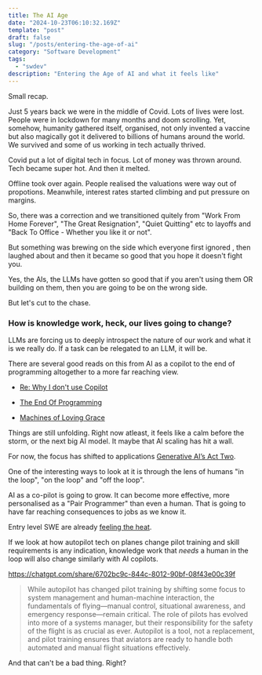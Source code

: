 ```yaml
---
title: The AI Age
date: "2024-10-23T06:10:32.169Z"
template: "post"
draft: false
slug: "/posts/entering-the-age-of-ai"
category: "Software Development"
tags:
  - "swdev"
description: "Entering the Age of AI and what it feels like"
---
```


Small recap.

Just 5 years back we were in the middle of Covid. Lots of lives were lost. People were in lockdown for many months and doom scrolling.
Yet, somehow, humanity gathered itself, organised, not only invented a vaccine but also magically got it delivered to billions of humans around the world. We survived and some of us working in tech actually thrived.

Covid put a lot of digital tech in focus. Lot of money was thrown around. Tech became super hot. And then it melted.

Offline took over again. People realised the valuations were way out of propotions. Meanwhile, interest rates started climbing and put pressure on margins.

So, there was a correction and we transitioned quitely from "Work From Home Forever", "The Great Resignation",  "Quiet Quitting" etc to layoffs and "Back To Office - Whether you like it or not".

But something was brewing on the side which everyone first ignored , then laughed about and then it became so good that you hope it doesn't fight you.

Yes, the AIs, the LLMs have gotten so good that if you aren't using them OR building on them, then you are going to be on the wrong side.

But let's cut to the chase.

### How is knowledge work, heck, our lives going to change?

LLMs are forcing us to deeply introspect the nature of our work and what it is we really do. If a task can be relegated to an LLM, it will be.

There are several good reads on this from AI as a copilot to the end of programming altogether to a more far reaching view.

- [Re: Why I don't use Copilot](https://vivekhaldar.com/articles/re--why-i-don-t-use-copilot/)

- [The End Of Programming](https://cacm.acm.org/opinion/the-end-of-programming/)

- [Machines of Loving Grace](https://darioamodei.com/machines-of-loving-grace)

Things are still unfolding. Right now atleast, it feels like a calm before the storm, or the next big AI model.
It maybe that AI scaling has hit a wall.

For now, the focus has shifted to applications [Generative AI’s Act Two](https://www.sequoiacap.com/article/generative-ai-act-two/).

One of the interesting ways to look at it is through the lens of humans "in the loop", "on the loop"  and "off the loop".

AI as a co-pilot is going to grow. It can become more effective, more personalised as a "Pair Programmer" than even a human.
That is going to have far reaching consequences to jobs as we know it.

Entry level SWE are already [feeling the heat](https://vivekhaldar.com/articles/llms-eat-entry-level-swes/).


If we look at how autopilot tech on planes change pilot training and skill requirements is any indication, knowledge work that *needs* a human in the loop will also change similarly with AI copilots.

https://chatgpt.com/share/6702bc9c-844c-8012-90bf-08f43e00c39f

> While autopilot has changed pilot training by shifting some focus to system management and human-machine interaction, the fundamentals of flying—manual control, situational awareness, and emergency response—remain critical. The role of pilots has evolved into more of a systems manager, but their responsibility for the safety of the flight is as crucial as ever. Autopilot is a tool, not a replacement, and pilot training ensures that aviators are ready to handle both automated and manual flight situations effectively.


And that can't be a bad thing. Right?
